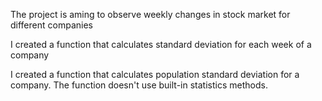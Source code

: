 The project is aming to observe weekly changes in stock market for different companies

I created a function that calculates  standard deviation for each week of a company

I created a function that calculates population standard deviation for a company. The function doesn't use built-in statistics methods.